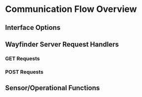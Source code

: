 # Communication Flow Overview
## Interface Options
## Wayfinder Server Request Handlers
### GET Requests
### POST Requests
## Sensor/Operational Functions
